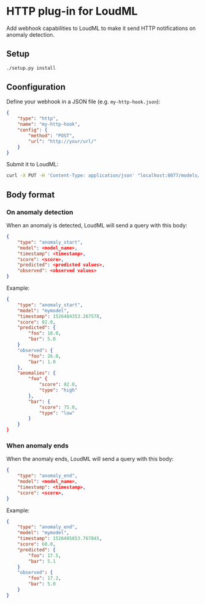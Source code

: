 # HTTP plug-in for LoudML

Add webhook capabilities to LoudML to make it send HTTP notifications on
anomaly detection.

## Setup

```bash
./setup.py install
```

## Coonfiguration

Define your webhook in a JSON file (e.g. `my-http-hook.json`):

```json
{
    "type": "http",
    "name": "my-http-hook",
    "config": {
        "method": "POST",
        "url": "http://your/url/"
    }
}
```
Submit it to LoudML:

```bash
curl -X PUT -H 'Content-Type: application/json' "localhost:8077/models/<model_name>/hooks" -d @my-http-hook.json
```

## Body format

### On anomaly detection

When an anomaly is detected, LoudML will send a query with this body:

```json
{
    "type": "anomaly_start",
    "model": <model_name>,
    "timestamp": <timestamp>,
    "score": <score>,
    "predicted": <predicted values>,
    "observed": <observed values>
}
```

Example:

```json
{
    "type": "anomaly_start",
    "model": "mymodel",
    "timestamp": 1526484353.267578,
    "score": 82.0,
    "predicted": {
        "foo": 18.0,
        "bar": 5.0
    }
    "observed": {
        "foo": 26.0,
        "bar": 1.0
    },
    "anomalies": {
        "foo" {
            "score": 82.0,
            "type": "high"
        },
        "bar": {
            "score": 75.0,
            "type": "low"
        }
    }
}
```

### When anomaly ends

When the anomaly ends, LoudML will send a query with this body:

```json
{
    "type": "anomaly_end",
    "model": <model_name>,
    "timestamp": <timestamp>,
    "score": <score>,
}
```

Example:

```json
{
    "type": "anomaly_end",
    "model": "mymodel",
    "timestamp": 1526485853.767845,
    "score": 68.0,
    "predicted": {
        "foo": 17.5,
        "bar": 5.1
    }
    "observed": {
        "foo": 17.2,
        "bar": 5.0
    }
}
```
